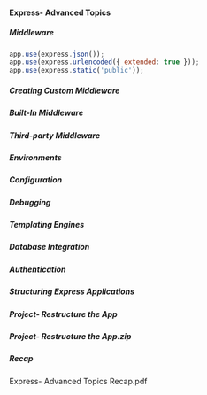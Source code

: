 #### Express- Advanced Topics

##### Middleware
```javascript
app.use(express.json()); 
app.use(express.urlencoded({ extended: true })); 
app.use(express.static('public'));
```

##### Creating Custom Middleware

##### Built-In Middleware

##### Third-party Middleware

##### Environments

##### Configuration

##### Debugging

##### Templating Engines

##### Database Integration

##### Authentication

##### Structuring Express Applications

##### Project- Restructure the App

##### Project- Restructure the App.zip

##### Recap
Express- Advanced Topics Recap.pdf
